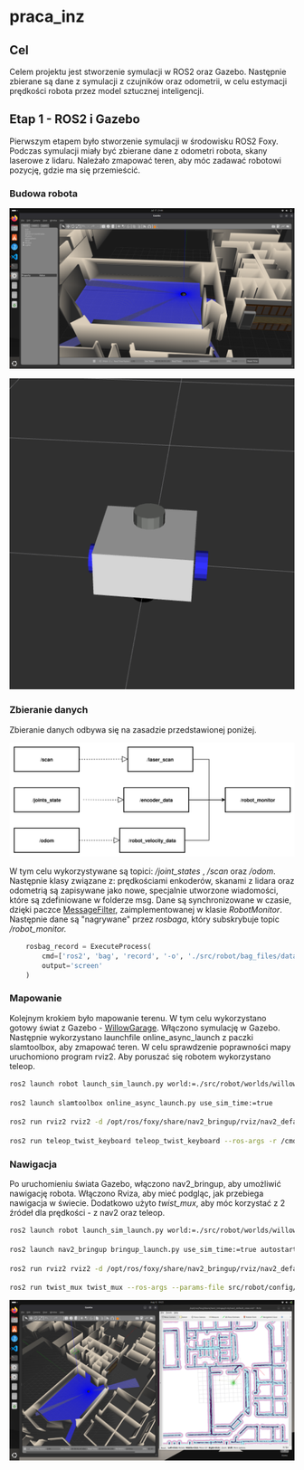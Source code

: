 # praca_inz

## Cel

Celem projektu jest stworzenie symulacji w ROS2 oraz Gazebo. Następnie zbierane są dane z symulacji z czujników oraz odometrii, w celu estymacji prędkości robota przez model sztucznej inteligencji.

## Etap 1 - ROS2 i Gazebo

Pierwszym etapem było stworzenie symulacji w środowisku ROS2 Foxy. Podczas symulacji miały być zbierane dane z odometri robota, skany laserowe z lidaru. Należało zmapować teren, aby móc zadawać robotowi pozycję, gdzie ma się przemieścić.

### Budowa robota

<div class="grid" markdown>

![Image title](res/robot_in_the_world.png)

![Image title](res/robot_view.png)

</div>

### Zbieranie danych

Zbieranie danych odbywa się na zasadzie przedstawionej poniżej.

![Alt text](res/topics.png)

W tym celu wykorzystywane są topici:  */joint_states* ,  */scan*  oraz */odom*. Następnie klasy związane z: prędkościami enkoderów, skanami z lidara oraz odometrią są zapisywane jako nowe, specjalnie utworzone wiadomości, które są zdefiniowane w folderze msg. Dane są synchronizowane w czasie, dzięki paczce [MessageFilter](https://docs.ros.org/en/rolling/p/message_filters/), zaimplementowanej w klasie *RobotMonitor*. Następnie dane są "nagrywane" przez *rosbaga*, który subskrybuje topic */robot_monitor.*

```python
    rosbag_record = ExecuteProcess(
        cmd=['ros2', 'bag', 'record', '-o', './src/robot/bag_files/data1', '/robot_monitor'],
        output='screen'
    )
```

### Mapowanie

Kolejnym krokiem było mapowanie terenu. W tym celu wykorzystano gotowy świat z Gazebo - [WillowGarage](https://github.com/arpg/Gazebo/blob/master/worlds/willowgarage.world). Włączono symulację w Gazebo. Następnie wykorzystano launchfile online_async_launch z paczki slamtoolbox, aby zmapować teren. W celu sprawdzenie poprawności mapy uruchomiono program rviz2. Aby poruszać się robotem wykorzystano teleop.

```bash
ros2 launch robot launch_sim_launch.py world:=./src/robot/worlds/willowgarage.world

ros2 launch slamtoolbox online_async_launch.py use_sim_time:=true

ros2 run rviz2 rviz2 -d /opt/ros/foxy/share/nav2_bringup/rviz/nav2_default_view.rviz 

ros2 run teleop_twist_keyboard teleop_twist_keyboard --ros-args -r /cmd_vel:=/diff_controller/cmd_vel_unstamped
```

### Nawigacja

Po uruchomieniu świata Gazebo, włączono nav2_bringup, aby umożliwić nawigację robota. Włączono Rviza, aby mieć podgląc, jak przebiega nawigacja w świecie. Dodatkowo użyto *twist_mux*, aby móc korzystać z 2 źródeł dla prędkości - z nav2 oraz teleop.

```bash
ros2 launch robot launch_sim_launch.py world:=./src/robot/worlds/willowgarage.world

ros2 launch nav2_bringup bringup_launch.py use_sim_time:=true autostart:=true map:=map_save2.yaml

ros2 run rviz2 rviz2 -d /opt/ros/foxy/share/nav2_bringup/rviz/nav2_default_view.rviz 

ros2 run twist_mux twist_mux --ros-args --params-file src/robot/config/twist_mux.yaml -r cmd_vel_out:=diff_controller/cmd_vel_unstamped
```

![Alt text](res/navigation.png)